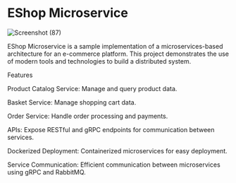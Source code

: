 # EShop Microservice
![Screenshot (87)](https://github.com/user-attachments/assets/e89aadef-2fa0-49c3-9317-cb53fba21526)

EShop Microservice is a sample implementation of a microservices-based architecture for an e-commerce platform. This project demonstrates the use of modern tools and technologies to build a distributed system.

Features

Product Catalog Service: Manage and query product data.

Basket Service: Manage shopping cart data.

Order Service: Handle order processing and payments.

APIs: Expose RESTful and gRPC endpoints for communication between services.

Dockerized Deployment: Containerized microservices for easy deployment.

Service Communication: Efficient communication between microservices using gRPC and RabbitMQ.

